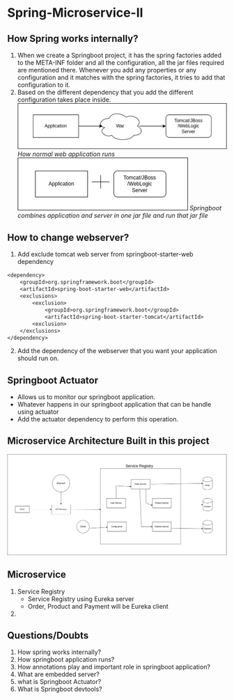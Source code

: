 # Spring-Microservice-II

## How Spring works internally?
1. When we create a Springboot project, it has the spring factories added to the META-INF folder and all the configuration, all the jar files required are mentioned there. Whenever you add any properties or any configuration and it matches with the spring factories, it tries to add that configuration to it.
2. Based on the different dependency that you add the different configuration takes place inside.
![How normal web application runs](./images/springboot.jpg)
*How normal web application runs*
![](./images/springboot1.jpg)
*Springboot combines application and server in one jar file and run that jar file*

## How to change webserver?
1. Add exclude tomcat web server from springboot-starter-web dependency
```
<dependency>
    <groupId>org.springframework.boot</groupId>
    <artifactId>spring-boot-starter-web</artifactId>
    <exclusions>
        <exclusion>
            <groupId>org.springframework.boot</groupId>
            <artifactId>spring-boot-starter-tomcat</artifactId>
        <exclusion>
    </exclusions>
</dependency>
```
2. Add the dependency of the webserver that you want your application should run on.

## Springboot Actuator
- Allows us to monitor our springboot application.
- Whatever happens in our springboot application that can be handle using actuator
- Add the actuator dependency to perform this operation.

## Microservice Architecture Built in this project
![](./images/Architecture.jpg)

## Microservice
1. Service Registry
   - Service Registry using Eureka server
   - Order, Product and Payment will be Eureka client
2. 
## Questions/Doubts
1. How spring works internally?
2. How springboot application runs?
3. How annotations play and important role in springboot application?
4. What are embedded server?
5. what is Springboot Actuator?
6. What is Springboot devtools?
